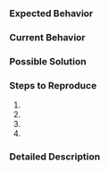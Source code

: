 <!--- Provide a general summary of the issue in the Title above -->

### Expected Behavior
<!--- Tell us what should happen -->

### Current Behavior
<!--- Tell us what happens instead of the expected behavior -->

### Possible Solution
<!--- Not obligatory, but suggest a fix/reason for the bug -->

### Steps to Reproduce
1.
2.
3.
4.

### Detailed Description
<!--- Provide a detailed description of the change or addition you are proposing -->
<!--- Provide debug logs of docker machine output  -->
